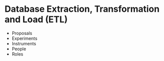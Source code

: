 # Database Extraction, Transformation and Load (ETL)

- Proposals
- Experiments
- Instruments
- People
- Roles

